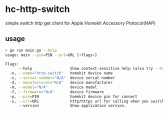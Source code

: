 # hc-http-switch

simple switch http get client for Apple Homekit Accessory Protocol(HAP) 

## usage

```sh
> go run main.go --help
usage: main --pin=PIN --url=URL [<flags>]

Flags:
      --help                 Show context-sensitive help (also try --help-long and --help-man).
  -n, --name="http-switch"   homekit device name
  -s, --serial-number="N/A"  device serial number
  -d, --manufacturer="N/A"   device manufacturer
  -m, --model="N/A"          device model
  -f, --firmware="N/A"       device firmware
  -p, --pin=PIN              homekit device pin for connect
  -u, --url=URL              http/https url for calling when you switch on
      --version              Show application version.
```
